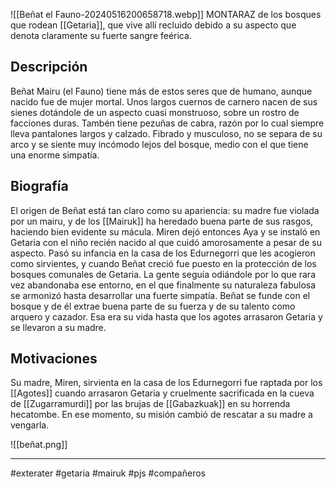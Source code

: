 ![[Beñat el Fauno-20240516200658718.webp]]
MONTARAZ de los bosques que rodean [[Getaria]],  que vive allí recluido debido a su aspecto que denota claramente su fuerte sangre feérica. 
## Descripción 
Beñat Mairu (el Fauno) tiene más de estos seres que de humano, aunque nacido fue de mujer mortal. Unos largos cuernos de carnero nacen de sus sienes dotándole de un aspecto cuasi monstruoso, sobre un rostro de facciones duras. Tambén tiene pezuñas de cabra, razón por lo cual siempre lleva pantalones largos y calzado. 
Fibrado y musculoso, no se separa de su arco y se siente muy incómodo lejos del bosque, medio con el que tiene una enorme simpatía. 
## Biografía
El origen de Beñat está tan claro como su apariencia: su madre fue violada por un mairu, y de los [[Mairuk]] ha heredado buena parte de sus rasgos, haciendo bien evidente su mácula. Miren dejó entonces Aya y se instaló en Getaria con el niño recién nacido al que cuidó amorosamente a pesar de su aspecto. Pasó su infancia en la casa de los Edurnegorri que les acogieron como sirvientes, y cuando Beñat creció fue puesto en la protección de los bosques comunales de Getaria. 
La gente seguía odiándole por lo que rara vez abandonaba ese entorno, en el que finalmente su naturaleza fabulosa se armonizó hasta desarrollar una fuerte simpatía. Beñat se funde con el bosque y de él extrae buena parte de su fuerza y de su talento como arquero y  cazador. 
Esa era su vida hasta que los agotes arrasaron Getaria y se llevaron a su madre. 
## Motivaciones 
Su madre, Miren, sirvienta en la casa de los Edurnegorri fue raptada por los [[Agotes]] cuando arrasaron Getaria y cruelmente sacrificada en la cueva de [[Zugarramurdi]] por las brujas de [[Gabazkuak]] en su horrenda hecatombe. En ese momento, su misión cambió de rescatar a su madre a vengarla. 

![[beñat.png]]

--- 
#exterater #getaria #mairuk #pjs #compañeros 